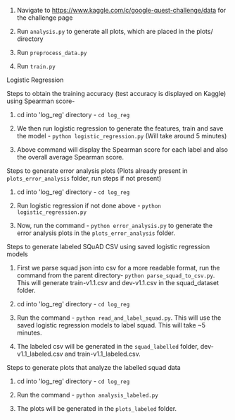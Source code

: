 1. Navigate to https://www.kaggle.com/c/google-quest-challenge/data for the challenge page

2. Run `analysis.py` to generate all plots, which are placed in the plots/ directory

3. Run `preprocess_data.py`

4. Run `train.py`

Logistic Regression

Steps to obtain the training accuracy (test accuracy is displayed on Kaggle) using Spearman score-

1. cd into 'log_reg' directory - `cd log_reg`

2. We then run logistic regression to generate the features, train and save the model - `python logistic_regression.py` (Will take around 5 minutes)

3. Above command will display the Spearman score for each label and also the overall average Spearman score.

Steps to generate error analysis plots (Plots already present in `plots_error_analysis` folder, run steps if not present)

1. cd into 'log_reg' directory - `cd log_reg`

2. Run logistic regression if not done above - `python logistic_regression.py`

3. Now, run the command - `python error_analysis.py` to generate the error analysis plots in the `plots_error_analysis` folder.

Steps to generate labeled SQuAD CSV using saved logistic regression models

1. First we parse squad json into csv for a more readable format, run the command from the parent directory- `python parse_squad_to_csv.py`. This will generate train-v1.1.csv and dev-v1.1.csv in the squad_dataset folder.

2. cd into 'log_reg' directory - `cd log_reg`

3. Run the command - `python read_and_label_squad.py`. This will use the saved logistic regression models to label squad. This will take ~5 minutes.

3. The labeled csv will be generated in the `squad_labelled` folder, dev-v1.1_labeled.csv and train-v1.1_labeled.csv.

Steps to generate plots that analyze the labelled squad data

1. cd into 'log_reg' directory - `cd log_reg`

2. Run the command - `python analysis_labeled.py`

3. The plots will be generated in the `plots_labeled` folder.
